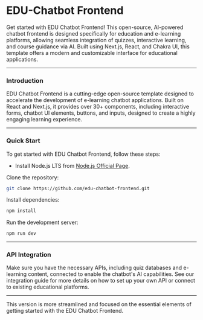 # EDU-Chatbot Frontend

Get started with EDU Chatbot Frontend! This open-source, AI-powered chatbot frontend is designed specifically for education and e-learning platforms, allowing seamless integration of quizzes, interactive learning, and course guidance via AI. Built using Next.js, React, and Chakra UI, this template offers a modern and customizable interface for educational applications.

---

### Introduction

EDU Chatbot Frontend is a cutting-edge open-source template designed to accelerate the development of e-learning chatbot applications. Built on React and Next.js, it provides over 30+ components, including interactive forms, chatbot UI elements, buttons, and inputs, designed to create a highly engaging learning experience.

---

### Quick Start

To get started with EDU Chatbot Frontend, follow these steps:

- Install Node.js LTS from [Node.js Official Page](https://nodejs.org/en/?ref=edu-chatbot-docs).

Clone the repository:

```bash
git clone https://github.com/edu-chatbot-frontend.git
```

Install dependencies:

```bash
npm install
```

Run the development server:

```bash
npm run dev
```

---

### API Integration

Make sure you have the necessary APIs, including quiz databases and e-learning content, connected to enable the chatbot's AI capabilities. See our integration guide for more details on how to set up your own API or connect to existing educational platforms.


---

This version is more streamlined and focused on the essential elements of getting started with the EDU Chatbot Frontend.
